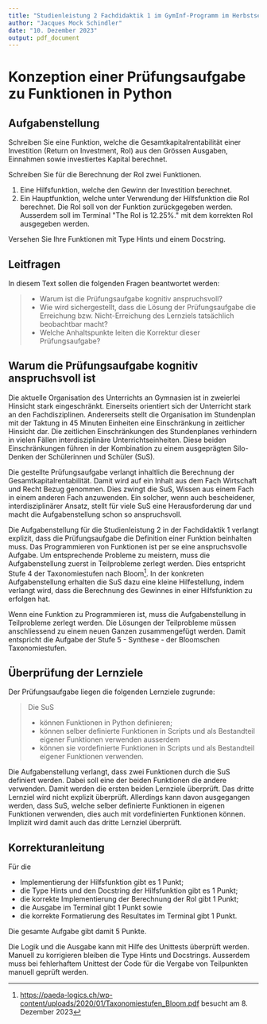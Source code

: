 ```yaml
---
title: "Studienleistung 2 Fachdidaktik 1 im GymInf-Programm im Herbstsemester 2023"
author: "Jacques Mock Schindler"
date: "10. Dezember 2023"
output: pdf_document
---
```


# Konzeption einer Prüfungsaufgabe zu Funktionen in Python

## Aufgabenstellung

Schreiben Sie eine Funktion, welche die Gesamtkapitalrentabilität einer
Investition (Return on Investment, RoI) aus den Grössen Ausgaben,
Einnahmen sowie investiertes Kapital berechnet.

Schreiben Sie für die Berechnung der RoI zwei Funktionen.

1. Eine Hilfsfunktion, welche den Gewinn der Investition berechnet.
2. Ein Hauptfunktion, welche unter Verwendung der Hilfsfunktion die RoI
   berechnet. Die RoI soll von der Funktion zurückgegeben werden.
   Ausserdem soll im Terminal "The RoI is 12.25%." mit dem korrekten RoI
   ausgegeben werden.

Versehen Sie Ihre Funktionen mit Type Hints und einem Docstring.


## Leitfragen

In diesem Text sollen die folgenden Fragen beantwortet werden:

>- Warum ist die Prüfungsaufgabe kognitiv anspruchsvoll?
>- Wie wird sichergestellt, dass die Lösung der Prüfungsaufgabe die
>  Erreichung bzw. Nicht-Erreichung des Lernziels tatsächlich beobachtbar
>  macht?
>- Welche Anhaltspunkte leiten die Korrektur dieser
>  Prüfungsaufgabe?

## Warum die Prüfungsaufgabe kognitiv anspruchsvoll ist

Die aktuelle Organisation des Unterrichts an Gymnasien ist in zweierlei
Hinsicht stark eingeschränkt. Einerseits orientiert sich der Unterricht
stark an den Fachdisziplinen. Andererseits stellt die
Organisation im Stundenplan mit der Taktung in 45 Minuten Einheiten eine
Einschränkung in zeitlicher Hinsicht dar.
Die zeitlichen Einschränkungen des Stundenplanes verhindern in vielen
Fällen interdisziplinäre Unterrichtseinheiten.
Diese beiden Einschränkungen führen in der Kombination zu einem
ausgeprägten Silo-Denken der Schülerinnen und Schüler (SuS).

Die gestellte Prüfungsaufgabe verlangt inhaltlich die Berechnung der
Gesamtkapitalrentabilität. Damit wird auf ein Inhalt aus dem Fach
Wirtschaft und Recht Bezug genommen. Dies zwingt die SuS, Wissen aus
einem Fach in einem anderen Fach anzuwenden. Ein solcher, wenn auch
bescheidener, interdisziplinärer Ansatz, stellt für viele SuS eine
Herausforderung dar und macht die Aufgabenstellung schon so
anspruchsvoll.

Die Aufgabenstellung für die Studienleistung 2 in der Fachdidaktik 1
verlangt explizit, dass die Prüfungsaufgabe die Definition einer
Funktion beinhalten muss. Das Programmieren von Funktionen ist per se
eine anspruchsvolle Aufgabe. Um entsprechende Probleme zu meistern, muss
die Aufgabenstellung zuerst in Teilprobleme zerlegt werden. Dies
entspricht Stufe 4 der Taxonomiestufen nach Bloom[^1]. In der konkreten
Aufgabenstellung erhalten die SuS dazu eine kleine Hilfestellung, indem
verlangt wird, dass die Berechnung des Gewinnes in einer Hilfsfunktion
zu erfolgen hat. 

Wenn eine Funktion zu Programmieren ist, muss die Aufgabenstellung in
Teilprobleme zerlegt werden. Die Lösungen der Teilprobleme müssen
anschliessend zu einem neuen Ganzen zusammengefügt werden. Damit
entspricht die Aufgabe der Stufe 5 - Synthese - der
Bloomschen Taxonomiestufen.

## Überprüfung der Lernziele

Der Prüfungsaufgabe liegen die folgenden Lernziele zugrunde:

>Die SuS
>- können Funktionen in Python definieren;
>- können selber definierte Funktionen in Scripts und als Bestandteil
>  eigener Funktionen verwenden ausserdem
>- können sie vordefinierte Funktionen in Scripts und als Bestandteil
>  eigener Funktionen verwenden.

Die Aufgabenstellung verlangt, dass zwei Funktionen durch die SuS
definiert werden. Dabei soll eine der beiden Funktionen die andere
verwenden. Damit werden die ersten beiden Lernziele überprüft. Das
dritte Lernziel wird nicht explizit überprüft. Allerdings kann davon
ausgegangen werden, dass SuS, welche selber definierte Funktionen in
eigenen Funktionen verwenden, dies auch mit vordefinierten Funktionen
können. Implizit wird damit auch das dritte Lernziel überprüft.

## Korrekturanleitung

Für die

- Implementierung der Hilfsfunktion gibt es 1 Punkt;
- die Type Hints und den Docstring der Hilfsfunktion gibt es 1 Punkt;
- die korrekte Implementierung der Berechnung der RoI gibt 1 Punkt;
- die Ausgabe im Terminal gibt 1 Punkt sowie
- die korrekte Formatierung des Resultates im Terminal gibt 1 Punkt.

Die gesamte Aufgabe gibt damit 5 Punkte.

Die Logik und die Ausgabe kann mit Hilfe des Unittests überprüft werden.
Manuell zu korrigieren bleiben die Type Hints und Docstrings. Ausserdem
muss bei fehlerhaftem Unittest der Code für die Vergabe von Teilpunkten
manuell geprüft werden.



[^1]: https://paeda-logics.ch/wp-content/uploads/2020/01/Taxonomiestufen_Bloom.pdf
    besucht am 8. Dezember 2023